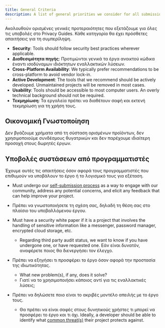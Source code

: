 ```yaml
---
title: General Criteria
description: A list of general priorities we consider for all submissions to Privacy Guides.
---
```


Ακολουθούν ορισμένες γενικές προτεραιότητες που εξετάζουμε για όλες τις υποβολές στο Privacy Guides. Κάθε κατηγορία θα έχει πρόσθετες απαιτήσεις για τη συμπερίληψη.

- **Security**: Tools should follow security best practices wherever applicable.
- **Διαθεσιμότητα πηγής**: Προτιμώνται γενικά τα έργα ανοικτού κώδικα έναντι ισοδύναμων ιδιόκτητων εναλλακτικών λύσεων.
- **Cross-Platform Availability**: We typically prefer recommendations to be cross-platform to avoid vendor lock-in.
- **Active Development**: The tools that we recommend should be actively developed. Unmaintained projects will be removed in most cases.
- **Usability**: Tools should be accessible to most computer users. An overly technical background should not be required.
- **Τεκμηρίωση**: Τα εργαλεία πρέπει να διαθέτουν σαφή και εκτενή τεκμηρίωση για τη χρήση τους.

## Οικονομική Γνωστοποίηση

Δεν βγάζουμε χρήματα από τη σύσταση ορισμένων προϊόντων, δεν χρησιμοποιούμε συνδέσμους θυγατρικών και δεν παρέχουμε ιδιαίτερη προσοχή στους δωρητές έργων.

## Υποβολές συστάσεων από προγραμματιστές

Έχουμε αυτές τις απαιτήσεις όσον αφορά τους προγραμματιστές που επιθυμούν να υποβάλουν το έργο ή το λογισμικό τους για εξέταση.

- Must undergo our [self-submission process](https://discuss.privacyguides.net/t/about-the-project-showcase-category/114) as a way to engage with our community, address any potential concerns, and elicit any feedback that can help improve your project.

- Πρέπει να γνωστοποιήσετε τη σχέση σας, δηλαδή τη θέση σας στο πλαίσιο του υποβαλλόμενου έργου.

- Must have a security white paper if it is a project that involves the handling of sensitive information like a messenger, password manager, encrypted cloud storage, etc.
    - Regarding third party audit status, we want to know if you have undergone one, or have requested one. Εάν είναι δυνατόν, αναφέρετε ποιος θα διενεργήσει τον έλεγχο.

- Πρέπει να εξηγήσει τι προσφέρει το έργο όσον αφορά την προστασία της ιδιωτικότητας.
    - What new problem(s), if any, does it solve?
    - Γιατί να το χρησιμοποιήσει κάποιος αντί για τις εναλλακτικές λύσεις;

- Πρέπει να δηλώσετε ποιο είναι το ακριβές μοντέλο απειλής με το έργο τους.
    - Θα πρέπει να είναι σαφές στους δυνητικούς χρήστες τι μπορεί να προσφέρει το έργο και τι όχι. Ideally, a developer should be able to identify what [common threat(s)](../basics/common-threats.md) their project protects against.

